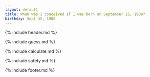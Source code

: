 ```yaml
---
layout: default
title: When was I conceived if I was born on September 15, 1908?
birthday: Sept 15, 1908
---
```


{% include header.md %}

{% include guess.md %}

{% include calculate.md %}

{% include safety.md %}

{% include footer.md %}




